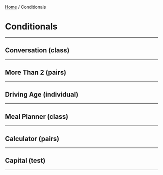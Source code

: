 [Home](/) / Conditionals

# Conditionals

---

## Conversation (class)

---

## More Than 2 (pairs)

---

## Driving Age (individual)

---

## Meal Planner (class)

---

## Calculator (pairs)

---

## Capital (test)

---

